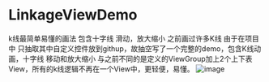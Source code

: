 # LinkageViewDemo
k线最简单易懂的画法 包含十字线 滑动，放大缩小
之前画过许多K线 由于在项目中 只抽取其中自定义控件放到githup，故抽空写了一个完整的demo，包含K线动画，十字线 移动和放大缩小
与之前不同的是定义的ViewGroup加上2个上下表View，所有的k线逻辑不再在一个View中，更轻便，易懂。
![image](https://github.com/BearMuonten/LinkageViewDemo/blob/master/app/src/main/res/drawable/pre.gif)
